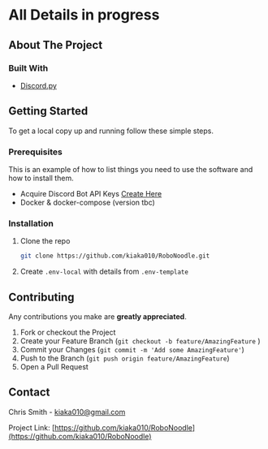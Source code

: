 # All Details in progress

<!-- ABOUT THE PROJECT -->
## About The Project

### Built With

* [Discord.py](https://discordpy.readthedocs.io/en/latest/index.html)

<!-- GETTING STARTED -->
## Getting Started

To get a local copy up and running follow these simple steps.

### Prerequisites

This is an example of how to list things you need to use the software and how to install them.
* Acquire Discord Bot API Keys [Create Here](https://discord.com/developers/applications) 
* Docker & docker-compose (version tbc)

### Installation

1. Clone the repo
   ```sh
   git clone https://github.com/kiaka010/RoboNoodle.git
   ```
2. Create `.env-local` with details from `.env-template`


<!-- CONTRIBUTING -->
## Contributing

Any contributions you make are **greatly appreciated**.

1. Fork or checkout the Project
2. Create your Feature Branch (`git checkout -b feature/AmazingFeature` )
3. Commit your Changes (`git commit -m 'Add some AmazingFeature'`)
4. Push to the Branch (`git push origin feature/AmazingFeature`)
5. Open a Pull Request

<!-- CONTACT -->
## Contact

Chris Smith - kiaka010@gmail.com

Project Link: [https://github.com/kiaka010/RoboNoodle](https://github.com/kiaka010/RoboNoodle)
